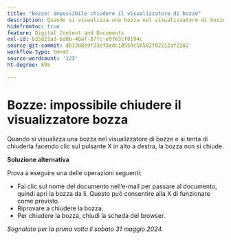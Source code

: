 ```yaml
---
title: "Bozze: impossibile chiudere il visualizzatore di bozze"
description: Quando si visualizza una bozza nel visualizzatore di bozze e si tenta di chiuderla facendo clic sul pulsante X in alto a destra, la bozza non si chiude. È disponibile una soluzione alternativa.
hidefromtoc: true
feature: Digital Content and Documents
exl-id: b35d21a3-6d8b-48af-87fc-e0f63cf0194c
source-git-commit: db13d8e9f23ef3edc18550c1b502f82212af2282
workflow-type: tm+mt
source-wordcount: '123'
ht-degree: 89%

---
```


# Bozze: impossibile chiudere il visualizzatore bozza

Quando si visualizza una bozza nel visualizzatore di bozze e si tenta di chiuderla facendo clic sul pulsante X in alto a destra, la bozza non si chiude.

**Soluzione alternativa**

Prova a eseguire una delle operazioni seguenti:

* Fai clic sul nome del documento nell’e-mail per passare al documento, quindi apri la bozza da lì. Questo può consentire alla X di funzionare come previsto.
* Riprovare a chiudere la bozza.
* Per chiudere la bozza, chiudi la scheda del browser.

_Segnalato per la prima volta il sabato 31 maggio 2024._
